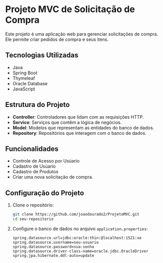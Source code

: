 # Projeto MVC de Solicitação de Compra

Este projeto é uma aplicação web para gerenciar solicitações de compra. Ele permite criar pedidos de compra e seus itens.

## Tecnologias Utilizadas

- Java
- Spring Boot
- Thymeleaf
- Oracle Database
- JavaScript

## Estrutura do Projeto

- **Controller**: Controladores que lidam com as requisições HTTP.
- **Service**: Serviços que contêm a lógica de negócios.
- **Model**: Modelos que representam as entidades do banco de dados.
- **Repository**: Repositórios que interagem com o banco de dados.

## Funcionalidades

- Controle de Acesso por Usúario
- Cadastro de Usúario
- Cadastro de Produtos
- Criar uma nova solicitação de compra.

## Configuração do Projeto

1. Clone o repositório:
    ```sh
    git clone https://github.com/joaodourado2/ProjetoMVC.git
    cd seu-repositorio
    ```

2. Configure o banco de dados no arquivo `application.properties`:
    ```properties
    spring.datasource.url=jdbc:oracle:thin:@localhost:1521:xe
    spring.datasource.username=seu-usuario
    spring.datasource.password=sua-senha
    spring.datasource.driver-class-name=oracle.jdbc.OracleDriver
    spring.jpa.hibernate.ddl-auto=update
    ```

